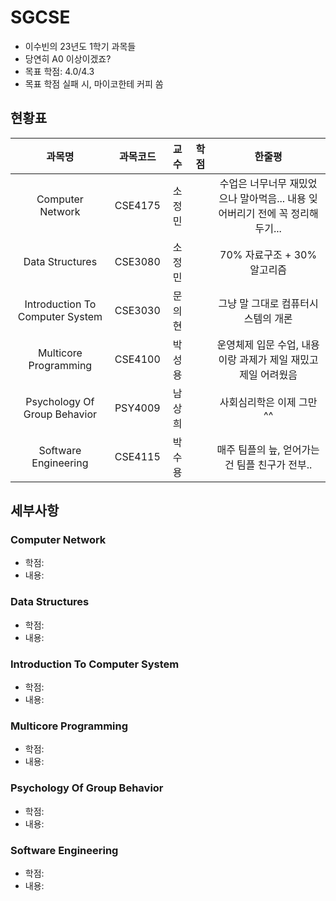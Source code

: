 # SGCSE

- 이수빈의 23년도 1학기 과목들
- 당연히 A0 이상이겠죠?
- 목표 학점: 4.0/4.3
- 목표 학점 실패 시, 마이코한테 커피 쏨

## 현황표

|과목명|과목코드|교수|학점|한줄평|
|:---:|:---:|:---:|:---:|:---:|
|Computer Network|CSE4175|소정민||수업은 너무너무 재밌었으나 말아먹음... 내용 잊어버리기 전에 꼭 정리해두기...|
|Data Structures|CSE3080|소정민||70% 자료구조 + 30% 알고리즘|
|Introduction To Computer System|CSE3030|문의현||그냥 말 그대로 컴퓨터시스템의 개론|
|Multicore Programming|CSE4100|박성용||운영체제 입문 수업, 내용이랑 과제가 제일 재밌고 제일 어려웠음|
|Psychology Of Group Behavior|PSY4009|남상희||사회심리학은 이제 그만^^|
|Software Engineering|CSE4115|박수용||매주 팀플의 늪, 얻어가는 건 팀플 친구가 전부..|

## 세부사항

### Computer Network

- 학점:
- 내용:

### Data Structures

- 학점:
- 내용:

### Introduction To Computer System

- 학점:
- 내용:

### Multicore Programming

- 학점:
- 내용:

### Psychology Of Group Behavior

- 학점:
- 내용:

### Software Engineering

- 학점:
- 내용:
